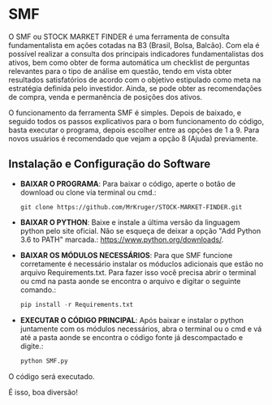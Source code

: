 # SMF

O SMF ou STOCK MARKET FINDER é uma ferramenta de consulta fundamentalista em ações cotadas na B3 (Brasil, Bolsa, Balcão). Com ela é possível realizar a consulta dos principais indicadores fundamentalistas dos ativos, bem como obter de forma automática um checklist de perguntas relevantes para o tipo de análise em questão, tendo em vista obter resultados satisfatórios de acordo com o objetivo estipulado como meta na estratégia definida pelo investidor. Ainda, se pode obter as recomendações de compra, venda e permanência de posições dos ativos. 

O funcionamento da ferramenta SMF é simples. Depois de baixado, e seguido todos os passos explicativos para o bom funcionamento do código, basta executar o programa, depois escolher entre as opções de 1 a 9. Para novos usuários é recomendado que vejam a opção 8 (Ajuda) previamente.

## Instalação e Configuração do Software

* **BAIXAR O PROGRAMA**: Para baixar o código, aperte o botão de download ou clone via terminal ou cmd.:

   ```git
   git clone https://github.com/MrKruger/STOCK-MARKET-FINDER.git
   ```

* **BAIXAR O PYTHON**: Baixe e instale a última versão da linguagem python pelo site oficial. Não se esqueça de deixar a opção "Add Python 3.6 to PATH" marcada.: https://www.python.org/downloads/.


* **BAIXAR OS MÓDULOS NECESSÁRIOS**: Para que SMF funcione corretamente é necessário instalar os móduclos adicionais que estão no arquivo Requirements.txt. Para fazer isso você precisa abrir o terminal ou cmd na pasta aonde se encontra o arquivo e digitar o seguinte comando.:

   ```py
   pip install -r Requirements.txt
   ```

* **EXECUTAR O CÓDIGO PRINCIPAL**: Após baixar e instalar o python juntamente com os módulos necessários, abra o terminal ou o cmd e vá até a pasta aonde se encontra o código fonte já descompactado e digite.:

   ```py 
   python SMF.py
   ```

O código será executado.

É isso, boa diversão!    
